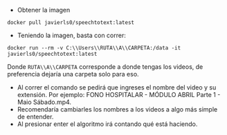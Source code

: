 - Obtener la imagen
```
docker pull javierls0/speechtotext:latest
```

- Teniendo la imagen, basta con correr:
```
docker run --rm -v C:\\Users\\RUTA\\A\\CARPETA:/data -it javierls0/speechtotext:latest
```

Donde `RUTA\\A\\CARPETA` corresponde a donde tengas los videos, de preferencia dejaría una carpeta solo para eso.

- Al correr el comando se pedirá que ingreses el nombre del video y su extensión.
Por ejemplo: FONO HOSPITALAR - MÓDULO ABRIL Parte 1 - Maio Sábado.mp4.
- Recomendaría cambiarles los nombres a los videos a algo más simple de entender.
- Al presionar enter el algoritmo irá contando qué está haciendo.
